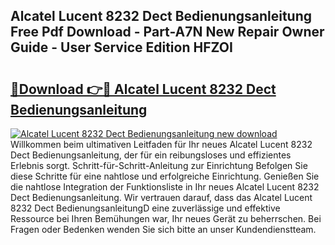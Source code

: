 ## Alcatel Lucent 8232 Dect Bedienungsanleitung Free Pdf Download - Part-A7N New Repair Owner Guide - User Service Edition HFZOI

# <h2><a href="http://df5e9d4.blite.top/?on=Alcatel+Lucent+8232+Dect+Bedienungsanleitung">🔗Download 👉🔴 Alcatel Lucent 8232 Dect Bedienungsanleitung</a></h2>

[![Alcatel Lucent 8232 Dect Bedienungsanleitung new download](https://i.imgur.com/lujVjoI.png)](http://df5e9d4.blite.top/?on=Alcatel+Lucent+8232+Dect+Bedienungsanleitung)
Willkommen beim ultimativen Leitfaden für Ihr neues Alcatel Lucent 8232 Dect Bedienungsanleitung, der für ein reibungsloses und effizientes Erlebnis sorgt. Schritt-für-Schritt-Anleitung zur Einrichtung Befolgen Sie diese Schritte für eine nahtlose und erfolgreiche Einrichtung. Genießen Sie die nahtlose Integration der Funktionsliste in Ihr neues Alcatel Lucent 8232 Dect Bedienungsanleitung. Wir vertrauen darauf, dass das Alcatel Lucent 8232 Dect BedienungsanleitungD eine zuverlässige und effektive Ressource bei Ihren Bemühungen war, Ihr neues Gerät zu beherrschen. Bei Fragen oder Bedenken wenden Sie sich bitte an unser Kundendienstteam.
